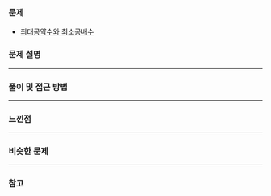 ### 문제

- [최대공약수와 최소공배수](https://programmers.co.kr/learn/courses/30/lessons/12940)

### 문제 설명

---

### 풀이 및 접근 방법

---

### 느낀점


---

### 비슷한 문제

---

### 참고
